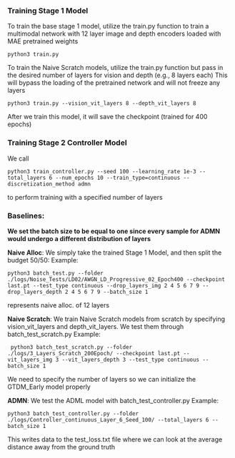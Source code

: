 ### Training Stage 1 Model

To train the base stage 1 model, utilize the train.py function to train a multimodal network with 12 layer image and depth encoders loaded with MAE pretrained weights
```
python3 train.py
``` 

To train the Naive Scratch models, utilize the train.py function but pass in the desired number of layers for vision and depth (e.g., 8 layers each)
This will bypass the loading of the pretrained network and will not freeze any layers
```
python3 train.py --vision_vit_layers 8 --depth_vit_layers 8
``` 


After we train this model, it will save the checkpoint (trained for 400 epochs)


### Training Stage 2 Controller Model

We call 
```
python3 train_controller.py --seed 100 --learning_rate 1e-3 --total_layers 6 --num_epochs 10 --train_type=continuous --discretization_method admn
``` 
to perform training with a specified number of layers


### Baselines:

**We set the batch size to be equal to one since every sample for ADMN would undergo a different distribution of layers**

**Naive Alloc**: We simply take the trained Stage 1 Model, and then split the budget 50/50:
Example: 
``` 
python3 batch_test.py --folder ./logs/Noise_Tests/LD02/AWGN_LD_Progressive_02_Epoch400 --checkpoint last.pt --test_type continuous --drop_layers_img 2 4 5 6 7 9 --drop_layers_depth 2 4 5 6 7 9 --batch_size 1 
``` 
represents naive alloc. of 12 layers

**Naive Scratch**: We train Naive Scratch models from scratch by specifying vision_vit_layers and depth_vit_layers. We test them through batch_test_scratch.py 
Example: 
```
 python3 batch_test_scratch.py --folder ./logs/3_Layers_Scratch_200Epoch/ --checkpoint last.pt --vit_layers_img 3 --vit_layers_depth 3 --test_type continuous --batch_size 1 
 ``` 
 
 We need to specify the number of layers so we can initialize the GTDM_Early model properly

**ADMN**: We test the ADML model with batch_test_controller.py
Example: 
```
python3 batch_test_controller.py --folder ./logs/Controller_continuous_Layer_6_Seed_100/ --total_layers 6 --batch_size 1
```

This writes data to the test_loss.txt file where we can look at the average distance away from the ground truth